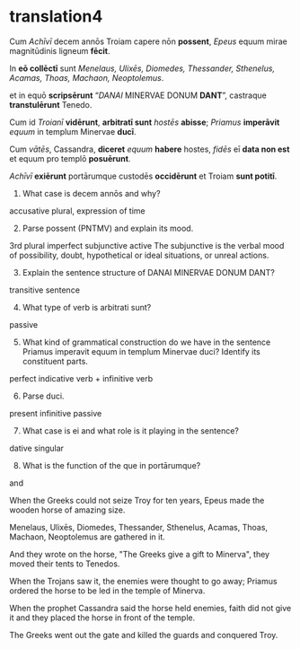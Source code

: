 # translation4

Cum *Achīvī* decem annōs Troiam capere nōn **possent**, *Epeus* equum mirae magnitūdinis ligneum **fēcit**. 

In **eō collēctī** sunt *Menelaus, Ulixēs, Diomedes, Thessander, Sthenelus, Acamas, Thoas, Machaon, Neoptolemus*. 

et in equō **scripsērunt** “*DANAI* MINERVAE DONUM **DANT**”, castraque **transtulērunt** Tenedo. 

Cum id *Troianī* **vidērunt**, **arbitratī sunt** *hostēs* **abisse**; *Priamus* **imperāvit** *equum* in templum Minervae **ducī**. 

Cum *vātēs*, Cassandra, **diceret** *equum* **habere** hostes, *fidēs* eī **data non est** et equum pro templō **posuērunt**. 

*Achīvī* **exiērunt** portārumque custodēs **occidērunt** et Troiam **sunt potitī**.

1. What case is decem annōs and why?

accusative plural, expression of time

2. Parse possent (PNTMV) and explain its mood.

3rd plural imperfect subjunctive active The subjunctive is the verbal mood of possibility, doubt, hypothetical or ideal situations, or unreal actions.

3. Explain the sentence structure of DANAI MINERVAE DONUM DANT?

transitive sentence

4. What type of verb is arbitrati sunt?

passive


5. What kind of grammatical construction do we have in the sentence Priamus imperavit equum in templum Minervae duci? Identify its constituent parts.

perfect indicative verb + infinitive verb

6. Parse duci.

present infinitive passive

7. What case is ei and what role is it playing in the sentence?

dative singular

8. What is the function of the que in portārumque?

and

When the Greeks could not seize Troy for ten years, Epeus made the wooden horse of amazing size.

Menelaus, Ulixēs, Diomedes, Thessander, Sthenelus, Acamas, Thoas, Machaon, Neoptolemus are gathered in it.

And they wrote on the horse, "The Greeks give a gift to Minerva", they moved their tents to Tenedos.

When the Trojans saw it, the enemies were thought to go away; Priamus ordered the horse to be led in the temple of Minerva.

When the prophet Cassandra said the horse held enemies, faith did not give it and they placed the horse in front of the temple.

The Greeks went out the gate and killed the guards and conquered Troy.
